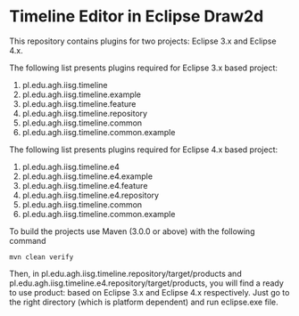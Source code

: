 Timeline Editor in Eclipse Draw2d
========

This repository contains plugins for two projects: Eclipse 3.x and Eclipse 4.x.

The following list presents plugins required for Eclipse 3.x based project:
<ol>
<li>pl.edu.agh.iisg.timeline</li>
<li>pl.edu.agh.iisg.timeline.example</li>
<li>pl.edu.agh.iisg.timeline.feature</li>
<li>pl.edu.agh.iisg.timeline.repository</li>
<li>pl.edu.agh.iisg.timeline.common</li>
<li>pl.edu.agh.iisg.timeline.common.example</li>
</ol>

The following list presents plugins required for Eclipse 4.x based project:
<ol>
<li>pl.edu.agh.iisg.timeline.e4</li>
<li>pl.edu.agh.iisg.timeline.e4.example</li>
<li>pl.edu.agh.iisg.timeline.e4.feature</li>
<li>pl.edu.agh.iisg.timeline.e4.repository</li>
<li>pl.edu.agh.iisg.timeline.common</li>
<li>pl.edu.agh.iisg.timeline.common.example</li>
</ol>

To build the projects use Maven (3.0.0 or above) with the following command

    mvn clean verify

Then, in pl.edu.agh.iisg.timeline.repository/target/products and pl.edu.agh.iisg.timeline.e4.repository/target/products, you will find a ready to use product: based on Eclipse 3.x and Eclipse 4.x respectively. Just go to the right directory (which is platform dependent) and run eclipse.exe file.

